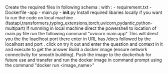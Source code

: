 Create the required files in following schema :
 with :
      - requirement.txt
      - Dockerfile
      -app
        - main.py
        - __init__.py
Install required libaries locally if you want to run the code on local machine . (fastapi,transformers,typing_extensions,torch,uvicorn,pydantic,python-multipart)
If runnning in local machine direct the powershell to location of main.py file run the following command "uvicorn main:app" This will direct you the the loaclhost port there enter in URL has /docs followed by the localhost and port . click on try it out and enter the question and context in it and execute to get the answer
Build a docker image (ensure network connectivity for smooth building). Push the image to the dockerhub for future use and transfer and run the docker image in command prompt using the command "docker run <image_name>"
